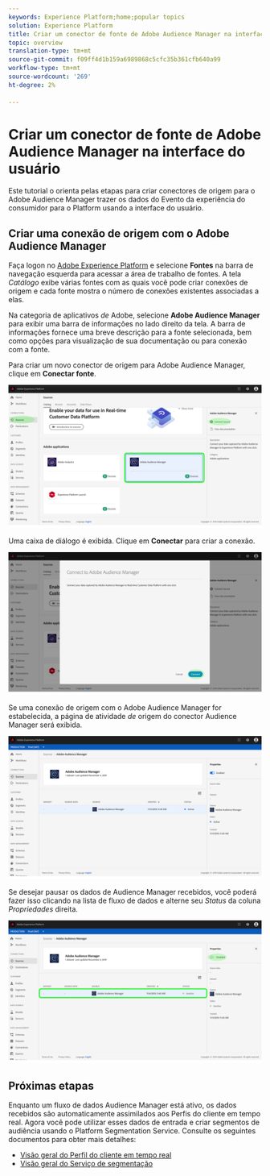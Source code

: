 ```yaml
---
keywords: Experience Platform;home;popular topics
solution: Experience Platform
title: Criar um conector de fonte de Adobe Audience Manager na interface do usuário
topic: overview
translation-type: tm+mt
source-git-commit: f09ff4d1b159a6989868c5cfc35b361cfb640a99
workflow-type: tm+mt
source-wordcount: '269'
ht-degree: 2%

---
```



# Criar um conector de fonte de Adobe Audience Manager na interface do usuário

Este tutorial o orienta pelas etapas para criar conectores de origem para o Adobe Audience Manager trazer os dados do Evento da experiência do consumidor para o Platform usando a interface do usuário.

## Criar uma conexão de origem com o Adobe Audience Manager

Faça logon no <a href="https://platform.adobe.com" target="_blank">Adobe Experience Platform</a> e selecione **Fontes** na barra de navegação esquerda para acessar a área de trabalho de fontes. A tela *Catálogo* exibe várias fontes com as quais você pode criar conexões de origem e cada fonte mostra o número de conexões existentes associadas a elas.

Na categoria de aplicativos *de* Adobe, selecione **Adobe Audience Manager** para exibir uma barra de informações no lado direito da tela. A barra de informações fornece uma breve descrição para a fonte selecionada, bem como opções para visualização de sua documentação ou para conexão com a fonte.

Para criar um novo conector de origem para Adobe Audience Manager, clique em **Conectar fonte**.

![](../../../../images/tutorials/create/aam/aam_catalog.png)

Uma caixa de diálogo é exibida. Clique em **Conectar** para criar a conexão.

![](../../../../images/tutorials/create/aam/aam_connect_full.png)

Se uma conexão de origem com o Adobe Audience Manager for estabelecida, a página de atividade *de* origem do conector Audience Manager será exibida.

![](../../../../images/tutorials/create/aam/aam_flow.png)

Se desejar pausar os dados de Audience Manager recebidos, você poderá fazer isso clicando na lista de fluxo de dados e alterne seu *Status* da coluna *Propriedades* direita.

![](../../../../images/tutorials/create/aam/aam_flow_disable.png)

## Próximas etapas

Enquanto um fluxo de dados Audience Manager está ativo, os dados recebidos são automaticamente assimilados aos Perfis do cliente em tempo real. Agora você pode utilizar esses dados de entrada e criar segmentos de audiência usando o Platform Segmentation Service. Consulte os seguintes documentos para obter mais detalhes:

- [Visão geral do Perfil do cliente em tempo real](../../../../../profile/home.md)
- [Visão geral do Serviço de segmentação](../../../../../segmentation/home.md)